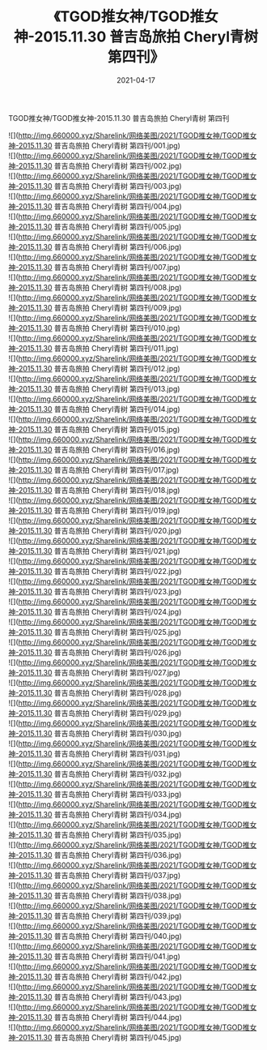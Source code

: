﻿---
layout: post
title:  《TGOD推女神/TGOD推女神-2015.11.30 普吉岛旅拍 Cheryl青树 第四刊》
date:   2021-04-17
img: http://img.660000.xyz/Sharelink/网络美图/2021/TGOD推女神/TGOD推女神-2015.11.30 普吉岛旅拍 Cheryl青树 第四刊/000.jpg
categories: [美女, 清纯, 唯美]
---

TGOD推女神/TGOD推女神-2015.11.30 普吉岛旅拍 Cheryl青树 第四刊

 ![](http://img.660000.xyz/Sharelink/网络美图/2021/TGOD推女神/TGOD推女神-2015.11.30 普吉岛旅拍 Cheryl青树 第四刊/001.jpg) <br>![](http://img.660000.xyz/Sharelink/网络美图/2021/TGOD推女神/TGOD推女神-2015.11.30 普吉岛旅拍 Cheryl青树 第四刊/002.jpg) <br>![](http://img.660000.xyz/Sharelink/网络美图/2021/TGOD推女神/TGOD推女神-2015.11.30 普吉岛旅拍 Cheryl青树 第四刊/003.jpg) <br>![](http://img.660000.xyz/Sharelink/网络美图/2021/TGOD推女神/TGOD推女神-2015.11.30 普吉岛旅拍 Cheryl青树 第四刊/004.jpg) <br>![](http://img.660000.xyz/Sharelink/网络美图/2021/TGOD推女神/TGOD推女神-2015.11.30 普吉岛旅拍 Cheryl青树 第四刊/005.jpg) <br>![](http://img.660000.xyz/Sharelink/网络美图/2021/TGOD推女神/TGOD推女神-2015.11.30 普吉岛旅拍 Cheryl青树 第四刊/006.jpg) <br>![](http://img.660000.xyz/Sharelink/网络美图/2021/TGOD推女神/TGOD推女神-2015.11.30 普吉岛旅拍 Cheryl青树 第四刊/007.jpg) <br>![](http://img.660000.xyz/Sharelink/网络美图/2021/TGOD推女神/TGOD推女神-2015.11.30 普吉岛旅拍 Cheryl青树 第四刊/008.jpg) <br>![](http://img.660000.xyz/Sharelink/网络美图/2021/TGOD推女神/TGOD推女神-2015.11.30 普吉岛旅拍 Cheryl青树 第四刊/009.jpg) <br>![](http://img.660000.xyz/Sharelink/网络美图/2021/TGOD推女神/TGOD推女神-2015.11.30 普吉岛旅拍 Cheryl青树 第四刊/010.jpg) <br>![](http://img.660000.xyz/Sharelink/网络美图/2021/TGOD推女神/TGOD推女神-2015.11.30 普吉岛旅拍 Cheryl青树 第四刊/011.jpg) <br>![](http://img.660000.xyz/Sharelink/网络美图/2021/TGOD推女神/TGOD推女神-2015.11.30 普吉岛旅拍 Cheryl青树 第四刊/012.jpg) <br>![](http://img.660000.xyz/Sharelink/网络美图/2021/TGOD推女神/TGOD推女神-2015.11.30 普吉岛旅拍 Cheryl青树 第四刊/013.jpg) <br>![](http://img.660000.xyz/Sharelink/网络美图/2021/TGOD推女神/TGOD推女神-2015.11.30 普吉岛旅拍 Cheryl青树 第四刊/014.jpg) <br>![](http://img.660000.xyz/Sharelink/网络美图/2021/TGOD推女神/TGOD推女神-2015.11.30 普吉岛旅拍 Cheryl青树 第四刊/015.jpg) <br>![](http://img.660000.xyz/Sharelink/网络美图/2021/TGOD推女神/TGOD推女神-2015.11.30 普吉岛旅拍 Cheryl青树 第四刊/016.jpg) <br>![](http://img.660000.xyz/Sharelink/网络美图/2021/TGOD推女神/TGOD推女神-2015.11.30 普吉岛旅拍 Cheryl青树 第四刊/017.jpg) <br>![](http://img.660000.xyz/Sharelink/网络美图/2021/TGOD推女神/TGOD推女神-2015.11.30 普吉岛旅拍 Cheryl青树 第四刊/018.jpg) <br>![](http://img.660000.xyz/Sharelink/网络美图/2021/TGOD推女神/TGOD推女神-2015.11.30 普吉岛旅拍 Cheryl青树 第四刊/019.jpg) <br>![](http://img.660000.xyz/Sharelink/网络美图/2021/TGOD推女神/TGOD推女神-2015.11.30 普吉岛旅拍 Cheryl青树 第四刊/020.jpg) <br>![](http://img.660000.xyz/Sharelink/网络美图/2021/TGOD推女神/TGOD推女神-2015.11.30 普吉岛旅拍 Cheryl青树 第四刊/021.jpg) <br>![](http://img.660000.xyz/Sharelink/网络美图/2021/TGOD推女神/TGOD推女神-2015.11.30 普吉岛旅拍 Cheryl青树 第四刊/022.jpg) <br>![](http://img.660000.xyz/Sharelink/网络美图/2021/TGOD推女神/TGOD推女神-2015.11.30 普吉岛旅拍 Cheryl青树 第四刊/023.jpg) <br>![](http://img.660000.xyz/Sharelink/网络美图/2021/TGOD推女神/TGOD推女神-2015.11.30 普吉岛旅拍 Cheryl青树 第四刊/024.jpg) <br>![](http://img.660000.xyz/Sharelink/网络美图/2021/TGOD推女神/TGOD推女神-2015.11.30 普吉岛旅拍 Cheryl青树 第四刊/025.jpg) <br>![](http://img.660000.xyz/Sharelink/网络美图/2021/TGOD推女神/TGOD推女神-2015.11.30 普吉岛旅拍 Cheryl青树 第四刊/026.jpg) <br>![](http://img.660000.xyz/Sharelink/网络美图/2021/TGOD推女神/TGOD推女神-2015.11.30 普吉岛旅拍 Cheryl青树 第四刊/027.jpg) <br>![](http://img.660000.xyz/Sharelink/网络美图/2021/TGOD推女神/TGOD推女神-2015.11.30 普吉岛旅拍 Cheryl青树 第四刊/028.jpg) <br>![](http://img.660000.xyz/Sharelink/网络美图/2021/TGOD推女神/TGOD推女神-2015.11.30 普吉岛旅拍 Cheryl青树 第四刊/029.jpg) <br>![](http://img.660000.xyz/Sharelink/网络美图/2021/TGOD推女神/TGOD推女神-2015.11.30 普吉岛旅拍 Cheryl青树 第四刊/030.jpg) <br>![](http://img.660000.xyz/Sharelink/网络美图/2021/TGOD推女神/TGOD推女神-2015.11.30 普吉岛旅拍 Cheryl青树 第四刊/031.jpg) <br>![](http://img.660000.xyz/Sharelink/网络美图/2021/TGOD推女神/TGOD推女神-2015.11.30 普吉岛旅拍 Cheryl青树 第四刊/032.jpg) <br>![](http://img.660000.xyz/Sharelink/网络美图/2021/TGOD推女神/TGOD推女神-2015.11.30 普吉岛旅拍 Cheryl青树 第四刊/033.jpg) <br>![](http://img.660000.xyz/Sharelink/网络美图/2021/TGOD推女神/TGOD推女神-2015.11.30 普吉岛旅拍 Cheryl青树 第四刊/034.jpg) <br>![](http://img.660000.xyz/Sharelink/网络美图/2021/TGOD推女神/TGOD推女神-2015.11.30 普吉岛旅拍 Cheryl青树 第四刊/035.jpg) <br>![](http://img.660000.xyz/Sharelink/网络美图/2021/TGOD推女神/TGOD推女神-2015.11.30 普吉岛旅拍 Cheryl青树 第四刊/036.jpg) <br>![](http://img.660000.xyz/Sharelink/网络美图/2021/TGOD推女神/TGOD推女神-2015.11.30 普吉岛旅拍 Cheryl青树 第四刊/037.jpg) <br>![](http://img.660000.xyz/Sharelink/网络美图/2021/TGOD推女神/TGOD推女神-2015.11.30 普吉岛旅拍 Cheryl青树 第四刊/038.jpg) <br>![](http://img.660000.xyz/Sharelink/网络美图/2021/TGOD推女神/TGOD推女神-2015.11.30 普吉岛旅拍 Cheryl青树 第四刊/039.jpg) <br>![](http://img.660000.xyz/Sharelink/网络美图/2021/TGOD推女神/TGOD推女神-2015.11.30 普吉岛旅拍 Cheryl青树 第四刊/040.jpg) <br>![](http://img.660000.xyz/Sharelink/网络美图/2021/TGOD推女神/TGOD推女神-2015.11.30 普吉岛旅拍 Cheryl青树 第四刊/041.jpg) <br>![](http://img.660000.xyz/Sharelink/网络美图/2021/TGOD推女神/TGOD推女神-2015.11.30 普吉岛旅拍 Cheryl青树 第四刊/042.jpg) <br>![](http://img.660000.xyz/Sharelink/网络美图/2021/TGOD推女神/TGOD推女神-2015.11.30 普吉岛旅拍 Cheryl青树 第四刊/043.jpg) <br>![](http://img.660000.xyz/Sharelink/网络美图/2021/TGOD推女神/TGOD推女神-2015.11.30 普吉岛旅拍 Cheryl青树 第四刊/044.jpg) <br>![](http://img.660000.xyz/Sharelink/网络美图/2021/TGOD推女神/TGOD推女神-2015.11.30 普吉岛旅拍 Cheryl青树 第四刊/045.jpg) <br>